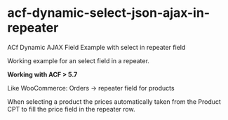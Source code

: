 # acf-dynamic-select-json-ajax-in-repeater
ACf Dynamic AJAX Field Example with select in repeater field

Working example for an select field in a repeater. 

**Working with ACF > 5.7**

Like WooCommerce:
Orders -> repeater field for products

When selecting a product the prices automatically taken from the Product CPT to fill the price field in the repeater row.

